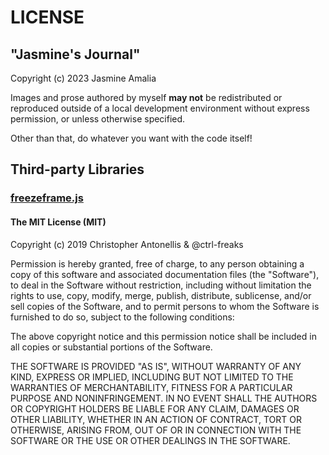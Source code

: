 # LICENSE

## "Jasmine's Journal"

Copyright (c) 2023 Jasmine Amalia

Images and prose authored by myself **may not** be redistributed or reproduced outside of a local development environment without express permission, or unless otherwise specified.

Other than that, do whatever you want with the code itself!

## Third-party Libraries

### [freezeframe.js](https://github.com/ctrl-freaks/freezeframe.js)

#### The MIT License (MIT)

Copyright (c) 2019 Christopher Antonellis & @ctrl-freaks

Permission is hereby granted, free of charge, to any person obtaining a copy
of this software and associated documentation files (the "Software"), to deal
in the Software without restriction, including without limitation the rights
to use, copy, modify, merge, publish, distribute, sublicense, and/or sell
copies of the Software, and to permit persons to whom the Software is
furnished to do so, subject to the following conditions:

The above copyright notice and this permission notice shall be included in all
copies or substantial portions of the Software.

THE SOFTWARE IS PROVIDED "AS IS", WITHOUT WARRANTY OF ANY KIND, EXPRESS OR
IMPLIED, INCLUDING BUT NOT LIMITED TO THE WARRANTIES OF MERCHANTABILITY,
FITNESS FOR A PARTICULAR PURPOSE AND NONINFRINGEMENT. IN NO EVENT SHALL THE
AUTHORS OR COPYRIGHT HOLDERS BE LIABLE FOR ANY CLAIM, DAMAGES OR OTHER
LIABILITY, WHETHER IN AN ACTION OF CONTRACT, TORT OR OTHERWISE, ARISING FROM,
OUT OF OR IN CONNECTION WITH THE SOFTWARE OR THE USE OR OTHER DEALINGS IN THE
SOFTWARE.

